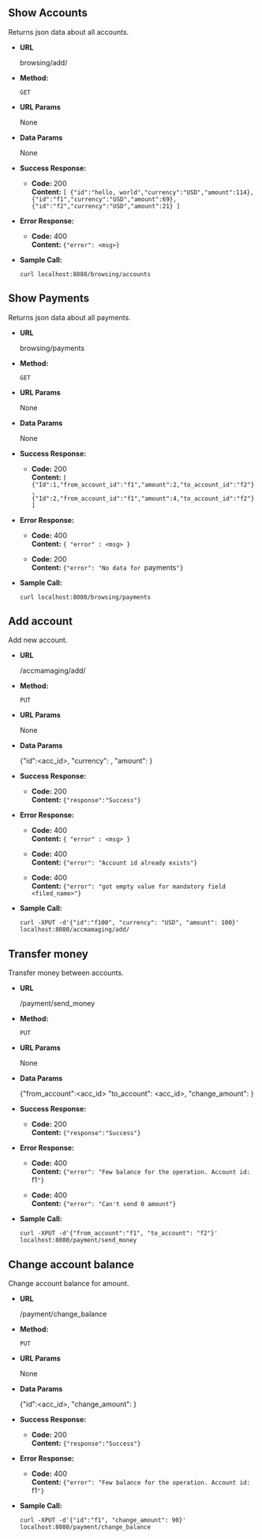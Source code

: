 **Show Accounts**
----
  Returns json data about all accounts.

* **URL**

  browsing/add/

* **Method:**

  `GET`
  
*  **URL Params**

   None

* **Data Params**

  None

* **Success Response:**

  * **Code:** 200 <br />
    **Content:** `[
    {"id":"hello, world","currency":"USD","amount":114},
    {"id":"f1","currency":"USD","amount":69},
    {"id":"f2","currency":"USD","amount":21}
    ]`
 
* **Error Response:**

  * **Code:** 400 <br />
    **Content:** `{"error": <msg>}`

* **Sample Call:**

  ```curl localhost:8080/browsing/accounts```
  
  
**Show Payments**
----
  Returns json data about all payments.

* **URL**

  browsing/payments

* **Method:**

  `GET`
  
*  **URL Params**

   None

* **Data Params**

   None

* **Success Response:**

  * **Code:** 200 <br />
    **Content:** `[
    {"Id":1,"from_account_id":"f1","amount":2,"to_account_id":"f2"},
    {"Id":2,"from_account_id":"f1","amount":4,"to_account_id":"f2"}
    ]`
 
* **Error Response:**

  * **Code:** 400 <br />
    **Content:** `{ "error" : <msg> }`
    
  * **Code:** 200 <br />
      **Content:** `{"error": "No data for `payments`"}`

* **Sample Call:**

  ```curl localhost:8080/browsing/payments```
  

**Add account**
----
  Add new account.

* **URL**

  /accmamaging/add/

* **Method:**

  `PUT`
  
*  **URL Params**

   None

* **Data Params**

   {"id":<acc_id>, "currency": <string>, "amount": <float non negative>}

* **Success Response:**

  * **Code:** 200 <br />
    **Content:** `{"response":"Success"}`
 
* **Error Response:**

  * **Code:** 400 <br />
    **Content:** `{ "error" : <msg> }`
    
  * **Code:** 400 <br />
      **Content:** `{"error": "Account id already exists"}`
      
  * **Code:** 400 <br />
      **Content:** `{"error": "got empty value for mandatory field <filed_name>"}`

* **Sample Call:**

  ```curl -XPUT -d'{"id":"f100", "currency": "USD", "amount": 100}' localhost:8080/accmamaging/add/```
  
  
**Transfer money**
----
  Transfer money between accounts.

* **URL**

  /payment/send_money

* **Method:**

  `PUT`
  
*  **URL Params**

   None

* **Data Params**

   {"from_account":<acc_id> "to_account": <acc_id>, "change_amount": <float>}

* **Success Response:**

  * **Code:** 200 <br />
    **Content:** `{"response":"Success"}`
 
* **Error Response:**

  * **Code:** 400 <br />
    **Content:** `{"error": "Few balance for the operation. Account id: `f1`"}`
    
  * **Code:** 400 <br />
    **Content:** `{"error": "Can't send 0 amount"}`

* **Sample Call:**

  ```curl -XPUT -d'{"from_account":"f1", "to_account": "f2"}' localhost:8080/payment/send_money```
  

  
**Change account balance**
----
  Change account balance for amount.

* **URL**

  /payment/change_balance

* **Method:**

  `PUT`
  
*  **URL Params**

   None

* **Data Params**

   {"id":<acc_id>, "change_amount": <float positive or negative>}

* **Success Response:**

  * **Code:** 200 <br />
    **Content:** `{"response":"Success"}`
 
* **Error Response:**

  * **Code:** 400 <br />
    **Content:** `{"error": "Few balance for the operation. Account id: `f1`"}`

* **Sample Call:**

  ```curl -XPUT -d'{"id":"f1", "change_amount": 90}' localhost:8080/payment/change_balance```